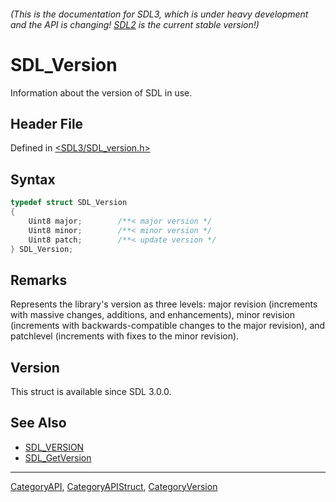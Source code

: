 ###### (This is the documentation for SDL3, which is under heavy development and the API is changing! [SDL2](https://wiki.libsdl.org/SDL2/) is the current stable version!)
# SDL_Version

Information about the version of SDL in use.

## Header File

Defined in [<SDL3/SDL_version.h>](https://github.com/libsdl-org/SDL/blob/main/include/SDL3/SDL_version.h)

## Syntax

```c
typedef struct SDL_Version
{
    Uint8 major;        /**< major version */
    Uint8 minor;        /**< minor version */
    Uint8 patch;        /**< update version */
} SDL_Version;
```

## Remarks

Represents the library's version as three levels: major revision
(increments with massive changes, additions, and enhancements), minor
revision (increments with backwards-compatible changes to the major
revision), and patchlevel (increments with fixes to the minor revision).

## Version

This struct is available since SDL 3.0.0.

## See Also

- [SDL_VERSION](SDL_VERSION)
- [SDL_GetVersion](SDL_GetVersion)

----
[CategoryAPI](CategoryAPI), [CategoryAPIStruct](CategoryAPIStruct), [CategoryVersion](CategoryVersion)

